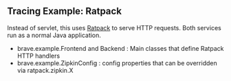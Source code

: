 ## Tracing Example: Ratpack

Instead of servlet, this uses [Ratpack](https://ratpack.io/) to serve HTTP
requests. Both services run as a normal Java application.

*   brave.example.Frontend and Backend : Main classes that define Ratpack HTTP handlers
*   brave.example.ZipkinConfig : config properties that can be overridden via ratpack.zipkin.X
